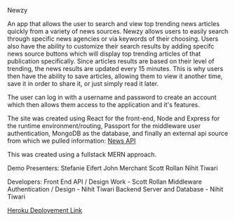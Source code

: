 Newzy

An app that allows the user to search and view top trending news articles quickly from a variety of news sources. Newzy allows users to easily search through specific news agencies or via keywords of their choosing. Users also have the ability to customize their search results by adding specifc news source buttons which will display top trending articles of that publication specifically. Since articles results are based on their level of trending, the news results are updated every 15 minutes. This is why users then have the ability to save articles, allowing them to view it another time, save it in order to share it, or just simply read it later.

The user can log in with a username and password to create an account which then allows them access to the application and it's features.

The site was created using React for the front-end, Node and Express for the runtime environment/routing, Passport for the middleware user authentication, MongoDB as the database, and finally an external api source from which we pulled information: [News API](https://newsapi.org/)

This was created using a fullstack MERN approach. 

Demo Presenters:
Stefanie Eifert
John Merchant
Scott Rollan
Nihit Tiwari

Developers:
Front End API / Design Work - Scott Rollan
Middleware Authentication / Design - Nihit Tiwari
Backend Server and Database - Nihit Tiwari

[Heroku Deployement Link](https://cryptic-tor-83545.herokuapp.com/)
